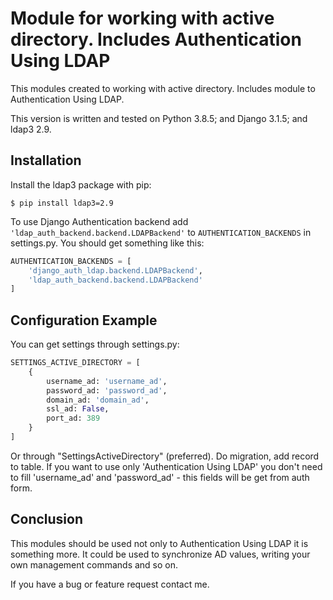 # Module for working with active directory. Includes Authentication Using LDAP

This modules created to working with active directory. Includes module to Authentication Using LDAP.

This version is written and tested on Python 3.8.5; and Django 3.1.5; and ldap3 2.9.

## Installation

Install the ldap3 package with pip:
```console
$ pip install ldap3=2.9
```

To use Django Authentication backend add ```'ldap_auth_backend.backend.LDAPBackend'``` to ```AUTHENTICATION_BACKENDS``` in settings.py.
You should get something like this:
```python
AUTHENTICATION_BACKENDS = [
    'django_auth_ldap.backend.LDAPBackend',
    'ldap_auth_backend.backend.LDAPBackend'
]
```

## Configuration Example

You can get settings through settings.py:
```python
SETTINGS_ACTIVE_DIRECTORY = [
    {
        username_ad: 'username_ad',
        password_ad: 'password_ad',
        domain_ad: 'domain_ad',
        ssl_ad: False,
        port_ad: 389
    }
]
```

Or through "SettingsActiveDirectory" (preferred). Do migration, add record to table.
If you want to use only 'Authentication Using LDAP' you don't need to fill 'username_ad' and 'password_ad' - this fields will be get from auth form.

## Conclusion

This modules should be used not only to Authentication Using LDAP it is something more. It could be used to synchronize AD values, writing your own management commands and so on.

If you have a bug or feature request contact me.
